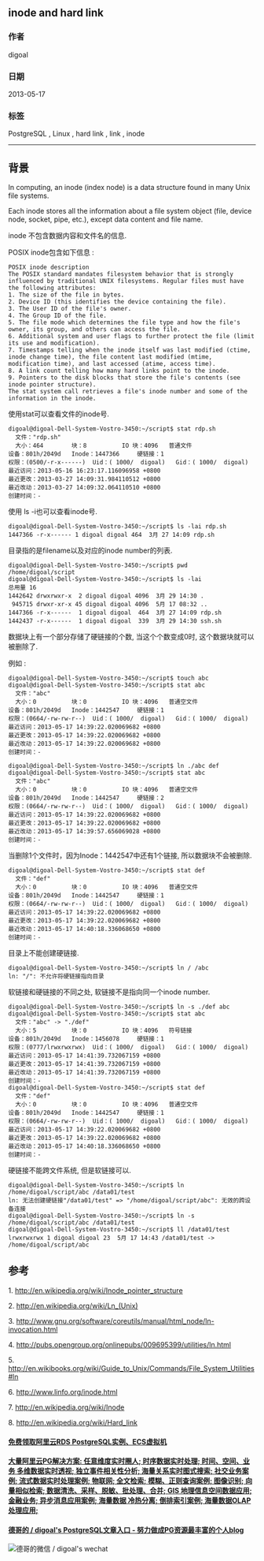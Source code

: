 ## inode and hard link  
                
### 作者                         
digoal                       
                                  
### 日期                                                                                                                                         
2013-05-17                                                                    
                                                                         
### 标签                                                                      
PostgreSQL , Linux , hard link , link , inode    
                                                                                                                                            
----                                                                                                                                      
                                                                                                                                               
## 背景       
In computing, an inode (index node) is a data structure found in many Unix file systems.   
  
Each inode stores all the information about a file system object (file, device node, socket, pipe, etc.), except data content and file name.  
  
inode 不包含数据内容和文件名的信息.  
  
POSIX inode包含如下信息 :   
  
```  
POSIX inode description  
The POSIX standard mandates filesystem behavior that is strongly influenced by traditional UNIX filesystems. Regular files must have the following attributes:  
1. The size of the file in bytes.  
2. Device ID (this identifies the device containing the file).  
3. The User ID of the file's owner.  
4. The Group ID of the file.  
5. The file mode which determines the file type and how the file's owner, its group, and others can access the file.  
6. Additional system and user flags to further protect the file (limit its use and modification).  
7. Timestamps telling when the inode itself was last modified (ctime, inode change time), the file content last modified (mtime, modification time), and last accessed (atime, access time).  
8. A link count telling how many hard links point to the inode.  
9. Pointers to the disk blocks that store the file's contents (see inode pointer structure).  
The stat system call retrieves a file's inode number and some of the information in the inode.  
```  
  
使用stat可以查看文件的inode号.  
  
```  
digoal@digoal-Dell-System-Vostro-3450:~/script$ stat rdp.sh   
  文件："rdp.sh"  
  大小：464       	块：8          IO 块：4096   普通文件  
设备：801h/2049d	Inode：1447366     硬链接：1  
权限：(0500/-r-x------)  Uid：( 1000/  digoal)   Gid：( 1000/  digoal)  
最近访问：2013-05-16 16:23:17.116096958 +0800  
最近更改：2013-03-27 14:09:31.984110512 +0800  
最近改动：2013-03-27 14:09:32.064110510 +0800  
创建时间：-  
```  
  
使用 ls -i也可以查看inode号.  
  
```  
digoal@digoal-Dell-System-Vostro-3450:~/script$ ls -lai rdp.sh   
1447366 -r-x------ 1 digoal digoal 464  3月 27 14:09 rdp.sh  
```  
  
目录指的是filename以及对应的inode number的列表.  
  
```  
digoal@digoal-Dell-System-Vostro-3450:~/script$ pwd  
/home/digoal/script  
digoal@digoal-Dell-System-Vostro-3450:~/script$ ls -lai  
总用量 16  
1442642 drwxrwxr-x  2 digoal digoal 4096  3月 29 14:30 .  
 945715 drwxr-xr-x 45 digoal digoal 4096  5月 17 08:32 ..  
1447366 -r-x------  1 digoal digoal  464  3月 27 14:09 rdp.sh  
1442437 -r-x------  1 digoal digoal  339  3月 29 14:30 ssh.sh  
```  
  
数据块上有一个部分存储了硬链接的个数, 当这个个数变成0时, 这个数据块就可以被删除了.  
  
  
例如 :   
  
```  
digoal@digoal-Dell-System-Vostro-3450:~/script$ touch abc  
digoal@digoal-Dell-System-Vostro-3450:~/script$ stat abc  
  文件："abc"  
  大小：0         	块：0          IO 块：4096   普通空文件  
设备：801h/2049d	Inode：1442547     硬链接：1  
权限：(0664/-rw-rw-r--)  Uid：( 1000/  digoal)   Gid：( 1000/  digoal)  
最近访问：2013-05-17 14:39:22.020069682 +0800  
最近更改：2013-05-17 14:39:22.020069682 +0800  
最近改动：2013-05-17 14:39:22.020069682 +0800  
创建时间：-  
  
digoal@digoal-Dell-System-Vostro-3450:~/script$ ln ./abc def  
digoal@digoal-Dell-System-Vostro-3450:~/script$ stat abc  
  文件："abc"  
  大小：0         	块：0          IO 块：4096   普通空文件  
设备：801h/2049d	Inode：1442547     硬链接：2  
权限：(0664/-rw-rw-r--)  Uid：( 1000/  digoal)   Gid：( 1000/  digoal)  
最近访问：2013-05-17 14:39:22.020069682 +0800  
最近更改：2013-05-17 14:39:22.020069682 +0800  
最近改动：2013-05-17 14:39:57.656069028 +0800  
创建时间：-  
```  
  
当删除1个文件时，因为Inode：1442547中还有1个链接, 所以数据块不会被删除.  
  
```  
digoal@digoal-Dell-System-Vostro-3450:~/script$ stat def  
  文件："def"  
  大小：0         	块：0          IO 块：4096   普通空文件  
设备：801h/2049d	Inode：1442547     硬链接：1  
权限：(0664/-rw-rw-r--)  Uid：( 1000/  digoal)   Gid：( 1000/  digoal)  
最近访问：2013-05-17 14:39:22.020069682 +0800  
最近更改：2013-05-17 14:39:22.020069682 +0800  
最近改动：2013-05-17 14:40:18.336068650 +0800  
创建时间：-  
```  
  
目录上不能创建硬链接.  
  
```  
digoal@digoal-Dell-System-Vostro-3450:~/script$ ln / /abc  
ln: "/": 不允许将硬链接指向目录  
```  
  
软链接和硬链接的不同之处, 软链接不是指向同一个inode number.  
  
```  
digoal@digoal-Dell-System-Vostro-3450:~/script$ ln -s ./def abc  
digoal@digoal-Dell-System-Vostro-3450:~/script$ stat abc  
  文件："abc" -> "./def"  
  大小：5         	块：0          IO 块：4096   符号链接  
设备：801h/2049d	Inode：1456078     硬链接：1  
权限：(0777/lrwxrwxrwx)  Uid：( 1000/  digoal)   Gid：( 1000/  digoal)  
最近访问：2013-05-17 14:41:39.732067159 +0800  
最近更改：2013-05-17 14:41:39.732067159 +0800  
最近改动：2013-05-17 14:41:39.732067159 +0800  
创建时间：-  
digoal@digoal-Dell-System-Vostro-3450:~/script$ stat def  
  文件："def"  
  大小：0         	块：0          IO 块：4096   普通空文件  
设备：801h/2049d	Inode：1442547     硬链接：1  
权限：(0664/-rw-rw-r--)  Uid：( 1000/  digoal)   Gid：( 1000/  digoal)  
最近访问：2013-05-17 14:39:22.020069682 +0800  
最近更改：2013-05-17 14:39:22.020069682 +0800  
最近改动：2013-05-17 14:40:18.336068650 +0800  
创建时间：-  
```  
  
硬链接不能跨文件系统, 但是软链接可以.  
  
```  
digoal@digoal-Dell-System-Vostro-3450:~/script$ ln /home/digoal/script/abc /data01/test  
ln: 无法创建硬链接"/data01/test" => "/home/digoal/script/abc": 无效的跨设备连接  
digoal@digoal-Dell-System-Vostro-3450:~/script$ ln -s /home/digoal/script/abc /data01/test  
digoal@digoal-Dell-System-Vostro-3450:~/script$ ll /data01/test  
lrwxrwxrwx 1 digoal digoal 23  5月 17 14:43 /data01/test -> /home/digoal/script/abc  
```  
  
## 参考  
1\. http://en.wikipedia.org/wiki/Inode_pointer_structure  
  
2\. http://en.wikipedia.org/wiki/Ln_(Unix)  
  
3\. http://www.gnu.org/software/coreutils/manual/html_node/ln-invocation.html  
  
4\. http://pubs.opengroup.org/onlinepubs/009695399/utilities/ln.html  
  
5\. http://en.wikibooks.org/wiki/Guide_to_Unix/Commands/File_System_Utilities#ln  
  
6\. http://www.linfo.org/inode.html  
  
7\. http://en.wikipedia.org/wiki/Inode  
  
8\. http://en.wikipedia.org/wiki/Hard_link  
  
  
  
  
  
  
  
  
  
  
  
  
  
  
  
  
  
  
  
  
  
  
  
  
  
  
  
  
  
  
  
  
  
  
  
  
  
  
#### [免费领取阿里云RDS PostgreSQL实例、ECS虚拟机](https://www.aliyun.com/database/postgresqlactivity "57258f76c37864c6e6d23383d05714ea")
  
  
#### [大量阿里云PG解决方案: 任意维度实时圈人; 时序数据实时处理; 时间、空间、业务 多维数据实时透视; 独立事件相关性分析; 海量关系实时图式搜索; 社交业务案例; 流式数据实时处理案例; 物联网; 全文检索; 模糊、正则查询案例; 图像识别; 向量相似检索; 数据清洗、采样、脱敏、批处理、合并; GIS 地理信息空间数据应用; 金融业务; 异步消息应用案例; 海量数据 冷热分离; 倒排索引案例; 海量数据OLAP处理应用;](https://yq.aliyun.com/topic/118 "40cff096e9ed7122c512b35d8561d9c8")
  
  
#### [德哥的 / digoal's PostgreSQL文章入口 - 努力做成PG资源最丰富的个人blog](https://github.com/digoal/blog/blob/master/README.md "22709685feb7cab07d30f30387f0a9ae")
  
  
![德哥的微信 / digoal's wechat](../pic/digoal_weixin.jpg "f7ad92eeba24523fd47a6e1a0e691b59")
  

